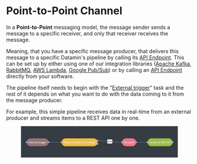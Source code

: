# Point-to-Point Channel

In a **Point-to-Point** messaging model, the message sender sends a message to a specific receiver, and only that receiver receives the message.

Meaning, that you have a specific message producer, that delivers this message to a specific Datamin's pipeline by calling its [API Endpoint](../../api/api-endpoints.md#run-pipeline). This can be set up by either using one of our integration libraries ([Apache Kafka](../../integrations/library-of-integrations/apache-kafka.md), [RabbitMQ](../../integrations/library-of-integrations/rabbitmq.md), [AWS Lambda](../../integrations/library-of-integrations/aws-lambda.md), [Google Pub/Sub](publish-subscribe-channel.md)) or by calling an [API Endpoint](../../api/api-endpoints.md#run-pipeline) directly from your software.

The pipeline itself needs to begin with the "[External trigger](../../pipelines/tasks-ip/external-trigger.md)" task and the rest of it depends on what you want to do with the data coming to it from the message producer.

For example, this simple pipeline receives data in real-time from an external producer and streams items to a REST API one by one.

<figure><img src="../../.gitbook/assets/Screenshot 2024-05-01 at 10.26.21.png" alt=""><figcaption></figcaption></figure>
